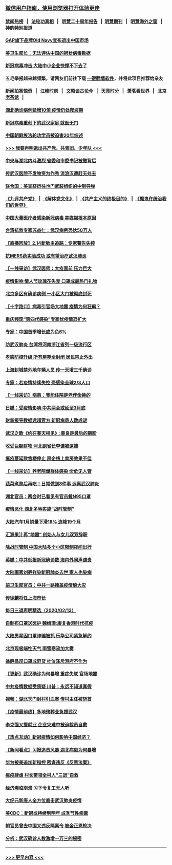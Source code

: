 ### [微信用户指南，使用浏览器打开体验更佳](https://github.com/gfw-breaker/banned-news1/blob/master/indexes/wechat-guide.md?t=0)
#### [禁闻热榜](热点新闻.md?t=0)  &nbsp;&nbsp;|&nbsp;&nbsp; [法轮功真相](https://github.com/gfw-breaker/truth/blob/master/README.md?t=0) &nbsp;&nbsp;|&nbsp;&nbsp; [明慧二十周年报告](https://github.com/gfw-breaker/mh-reports/blob/master/README.md?t=0) &nbsp;&nbsp;|&nbsp;&nbsp;[明慧期刊](https://github.com/gfw-breaker/mh-qikan) &nbsp;&nbsp;|&nbsp;&nbsp; [明慧海外之窗](https://github.com/gfw-breaker/mh-news/blob/master/README.md?t=0) &nbsp;&nbsp;|&nbsp;&nbsp; [神韵特别报道](https://github.com/gfw-breaker/mh-news/blob/master/shenyun.md?t=0)
#### [GAP旗下品牌Old Navy宣布退出中国市场](../pages/nsc413/n11869319.md?t=02150155) 
#### [美卫生部长：无法评估中国的冠状病毒数据](../pages/nsc413/n11869301.md?t=02150155) 
#### [新冠病毒冲击 大陆中小企业快撑不下去了](../pages/nsc413/n11869259.md?t=02150155) 
#### 五毛举报越来越频繁，请网友们前往下载 [一键翻墙软件](https://github.com/gfw-breaker/ssr-accounts)，并将此项目推荐给亲友
#### [新闻拍案惊奇](https://github.com/gfw-breaker/banned-news1/blob/master/pages/link4.md) &nbsp;&nbsp;|&nbsp;&nbsp; [江峰时刻](https://github.com/gfw-breaker/banned-news1/blob/master/pages/link4.md) &nbsp;&nbsp;|&nbsp;&nbsp; [文昭谈古论今](https://github.com/gfw-breaker/banned-news1/blob/master/pages/link4.md) &nbsp;&nbsp;|&nbsp;&nbsp; [天亮时分](https://github.com/gfw-breaker/banned-news1/blob/master/pages/link4.md) &nbsp;&nbsp;|&nbsp;&nbsp; [萧茗看世界](https://github.com/gfw-breaker/banned-news1/blob/master/pages/link4.md) &nbsp;&nbsp;|&nbsp;&nbsp; [北京老茶馆](https://github.com/gfw-breaker/banned-news1/blob/master/pages/link4.md) &nbsp;&nbsp;|&nbsp;&nbsp; 
#### [湖北确诊病例猛增10倍 疫情仍处爬坡期](../pages/nsc413/n11869173.md?t=02150155) 
#### [新冠病毒重创下的武汉家庭 就医无门](../pages/nsc413/n11869180.md?t=02150155) 
#### [中国朝鲜族法轮功学员被迫害20年综述](../pages/nsc413/n11846618.md?t=02150155) 
#### [>>> 我要声明退出共产党、共青团、少年队 <<<](https://github.com/begood0513/goodnews/blob/master/quit/letter.md) 
#### [中央与湖北内斗激烈 省委和市委书记被撤背后](../pages/nsc413/n11868325.md?t=02150155) 
#### [传武汉医院不发物资为作秀 流浪汉遭赶无处去](../pages/nsc413/n11868856.md?t=02150155) 
#### [联合国：美查获运往也门武装组织的中制导弹](../pages/nsc413/n11868677.md?t=02150155) 
#### [《九评共产党》](https://github.com/begood0513/9ping.md/blob/master/README.md) &nbsp;|&nbsp; [《解体党文化》](../../../../jtdwh.md/blob/master/README.md)  &nbsp;|&nbsp; [《共产主义的终极目的》](../../../../gczydzjmd.md/blob/master/README.md) &nbsp;|&nbsp; [《魔鬼在统治我们的世界》](../../../../mgztzwmdsj.md/blob/master/README.md) 
#### [中国大量医疗者感染新冠病毒 美媒揭根本原因](../pages/nsc413/n11869001.md?t=02150155) 
#### [台湾抗煞专家苏益仁：武汉病例恐达50万人](../pages/nsc413/n11869027.md?t=02150155) 
#### [【直播回放】2.14新肺炎追踪：专家警告失控](../pages/nsc413/n11868930.md?t=02150155) 
#### [抗MERS药实验成功 或有望治疗武汉肺炎](../pages/nsc413/n11868912.md?t=02150155) 
#### [【一线采访】武汉医师：大疫面前 压力巨大](../pages/nsc413/n11868829.md?t=02150155) 
#### [疫情影响 情人节玫瑰花失宠 口罩成最热门礼物](../pages/nsc413/n11868711.md?t=02150155) 
#### [北京多区有确诊病例 一小区大门被彻底封死](../pages/nsc413/n11868846.md?t=02150155) 
#### [【十字路口】病毒引官场大地震 疫情为何狂飙？](../pages/nsc413/n11867660.md?t=02150155) 
#### [重庆频现“第四代感染”专家忧疫情恐扩大](../pages/nsc413/n11868724.md?t=02150155) 
#### [专家：中国首季增长或为负6%](../pages/nsc413/n11868582.md?t=02150155) 
#### [防武汉肺炎 台湾将河南浙江省列一级流行区](../pages/nsc413/n11868612.md?t=02150155) 
#### [孝感防控升级 所有屋苑全封闭 居民禁止外出](../pages/nsc413/n11868558.md?t=02150155) 
#### [上海封城禁外地车辆人员 传一天增三千确诊](../pages/nsc413/n11868378.md?t=02150155) 
#### [专家：若疫情持续失控 恐感染全球2/3人口](../pages/nsc413/n11868428.md?t=02150155) 
#### [【一线采访】病患：我能住院是老伴命换的](../pages/nsc413/n11867769.md?t=02150155) 
#### [日媒：受疫情影响 中共两会或延至3月底](../pages/nsc413/n11868231.md?t=02150155) 
#### [财新报导数据远超官方 新冠病患人数成谜](../pages/nsc413/n11868190.md?t=02150155) 
#### [武汉之歌《约在春天相见》:善良是最后的期盼](../pages/nsc413/n11868413.md?t=02150155) 
#### [收受巨额财物 河北副省长李谦被逮捕](../pages/nsc413/n11868451.md?t=02150155) 
#### [瘟疫蔓延致售楼停止 房企线上卖房效果不佳](../pages/nsc413/n11868146.md?t=02150155) 
#### [【一线采访】养老院爆群体感染 命危无人管](../pages/nsc413/n11868341.md?t=02150155) 
#### [蔬菜煮熟后再吃！日常做到8件事 远离武汉肺炎](../pages/nsc413/n11867364.md?t=02150155) 
#### [湖北官员：两会时已看见有官员戴N95口罩](../pages/nsc413/n11867926.md?t=02150155) 
#### [疫情恶化 湖北多地实施“战时管制”](../pages/nsc413/n11868179.md?t=02150155) 
#### [大陆汽车1月销量下滑18% 连降19个月](../pages/nsc413/n11867516.md?t=02150155) 
#### [汇源果汁再“地震” 创始人与女儿双双辞职](../pages/nsc413/n11867908.md?t=02150155) 
#### [除战时管制 中国大陆多个小区限制夜间出行](../pages/nsc413/n11867833.md?t=02150155) 
#### [英媒：中共低报新冠确诊数 海内外同声谴责](../pages/nsc413/n11867421.md?t=02150155) 
#### [大陆画家刘寿祥染新冠肺炎去世 家人也染病](../pages/nsc413/n11867813.md?t=02150155) 
#### [前卫生部官员：中共一路掩盖疫情酿大灾](../pages/nsc413/n11867590.md?t=02150155) 
#### [传徐麟将任上海市长](../pages/nsc413/n11867709.md?t=02150155) 
#### [每日三退声明精选（2020/02/13）](../pages/nsc413/n11867712.md?t=02150155) 
#### [自制布口罩送医护 魏绮珊:康复香港时代抗疫](../pages/nsc413/n11867481.md?t=02150155) 
#### [大陆男星因口罩诈骗被抓 乐华公司紧急解约](../pages/nsc413/n11867354.md?t=02150155) 
#### [北京现极端性天气 雨雪寒流加大雾](../pages/nsc413/n11867619.md?t=02150155) 
#### [翁静晶叹口罩成奇货 杜汶泽斥港府不作为](../pages/nsc413/n11867016.md?t=02150155) 
#### [【更新】武汉确诊为何暴增 重症失联 官场地震](../pages/nsc413/n11801312.md?t=02150155) 
#### [中共疫情数据受质疑 川普：永远不知道真假](../pages/nsc413/n11867195.md?t=02150155) 
#### [视频：湖北天门封村引血案 传村主任被斩首](../pages/nsc413/n11867382.md?t=02150155) 
#### [【疫情最前线】多地殡葬业急援武汉](../pages/nsc413/n11866914.md?t=02150155) 
#### [李克强又提就业 企业灾难中被迫裁员自救](../pages/nsc413/n11867323.md?t=02150155) 
#### [【热点互动】新冠疫情如何影响中国经济？](../pages/nsc413/n11867208.md?t=02150155) 
#### [【新闻看点】习掀追责风暴 湖北病患为何暴增](../pages/nsc413/n11867035.md?t=02150155) 
#### [华为被美追加新指控 密谋违反《反黑法案》](../pages/nsc413/n11867191.md?t=02150155) 
#### [瘟疫肆虐 村长带领全村人“三退”自救](../pages/nsc413/n11861714.md?t=02150155) 
#### [经济濒临崩溃 习下令复工无人听](../pages/nsc413/n11867269.md?t=02150155) 
#### [大纪元新唐人全方位直击武汉肺炎疫情](../pages/nsc413/n11859405.md?t=02150155) 
#### [美CDC：新冠或持续到明年 成季节性病毒](../pages/nsc413/n11867279.md?t=02150155) 
#### [朝官员曾去中国又违反隔离令 被金正恩枪决](../pages/nsc413/n11867087.md?t=02150155) 
#### [分析：武汉确诊人数激增一万三的秘密](../pages/nsc413/n11866187.md?t=02150155) 

----
#### [ >>> 更早内容 <<< ](../indexes/nsc413-earlier.md)
